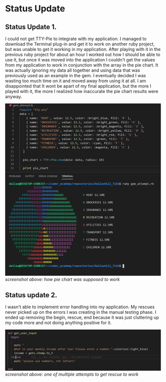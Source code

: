 # Status Update

## Status Update 1.

I could not get TTY-Pie to integrate with my application. I managed to download the Terminal plug-in and get it to work on another ruby project, but was unable to get it working in my application. After playing with it in the previous ruby project for about an hour I worked out how I should be able to use it, but once it was moved into the application I couldn't get the values from my application to work in conjunction with the array in the pie chart. It was actually ignoring my data all together and using data that was previously used as an example in the gem. I eventually decided I was wasting too much time on it and moved away from using it at all. I am disappointed that It wont be apart of my final application, but the more I played with it, the more I realized how inaccurate the pie chart results were anyway.

![ScreenCap](docs/Pie_Chart_Config.PNG)
*screenshot above: how pie chart was supposed to work*

## Status update 2.

I wasn't able to implement error handling into my application. My rescues never picked up on the errors I was creating in the manual testing phase. I ended up removing the begin, rescue, end because it was just cluttering up my code more and not doing anything positive for it.

![ScreenCap](docs/rescue.PNG)
*screenshot above: one of multiple attempts to get rescue to work*